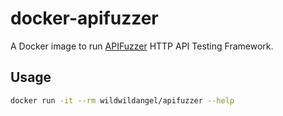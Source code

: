# docker-apifuzzer

A Docker image to run [APIFuzzer](https://github.com/KissPeter/APIFuzzer) HTTP API Testing Framework.

## Usage

```bash
docker run -it --rm wildwildangel/apifuzzer --help
```
